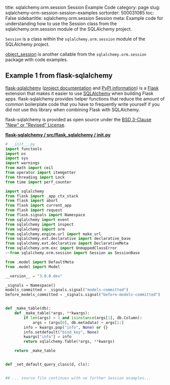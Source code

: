 title: sqlalchemy.orm.session Session Example Code
category: page
slug: sqlalchemy-orm-session-session-examples
sortorder: 500031085
toc: False
sidebartitle: sqlalchemy.orm.session Session
meta: Example code for understanding how to use the Session class from the sqlalchemy.orm.session module of the SQLAlchemy project.


`Session` is a class within the `sqlalchemy.orm.session` module of the SQLAlchemy project.

<a href="/sqlalchemy-orm-session-object-session-examples.html">object_session</a>
is another callable from the `sqlalchemy.orm.session` package with code examples.

## Example 1 from flask-sqlalchemy
[flask-sqlalchemy](https://github.com/pallets/flask-sqlalchemy)
([project documentation](https://flask-sqlalchemy.palletsprojects.com/en/2.x/)
and
[PyPI information](https://pypi.org/project/Flask-SQLAlchemy/)) is a
[Flask](/flask.html) extension that makes it easier to use
[SQLAlchemy](/sqlalchemy.html) when building Flask apps. flask-sqlalchemy
provides helper functions that reduce the amount of common boilerplate
code that you have to frequently write yourself if you did not use this
library when combining Flask with SQLAlchemy.

flask-sqlalchemy is provided as open source under the
[BSD 3-Clause "New" or "Revised" License](https://github.com/pallets/flask-sqlalchemy/blob/master/LICENSE.rst).

[**flask-sqlalchemy / src/flask_sqlalchemy / __init__.py**](https://github.com/pallets/flask-sqlalchemy/blob/master/src/flask_sqlalchemy/./__init__.py)

```python
# __init__.py
import functools
import os
import sys
import warnings
from math import ceil
from operator import itemgetter
from threading import Lock
from time import perf_counter

import sqlalchemy
from flask import _app_ctx_stack
from flask import abort
from flask import current_app
from flask import request
from flask.signals import Namespace
from sqlalchemy import event
from sqlalchemy import inspect
from sqlalchemy import orm
from sqlalchemy.engine.url import make_url
from sqlalchemy.ext.declarative import declarative_base
from sqlalchemy.ext.declarative import DeclarativeMeta
from sqlalchemy.orm.exc import UnmappedClassError
~~from sqlalchemy.orm.session import Session as SessionBase

from .model import DefaultMeta
from .model import Model

__version__ = "3.0.0.dev"

_signals = Namespace()
models_committed = _signals.signal("models-committed")
before_models_committed = _signals.signal("before-models-committed")


def _make_table(db):
    def _make_table(*args, **kwargs):
        if len(args) > 1 and isinstance(args[1], db.Column):
            args = (args[0], db.metadata) + args[1:]
        info = kwargs.pop("info", None) or {}
        info.setdefault("bind_key", None)
        kwargs["info"] = info
        return sqlalchemy.Table(*args, **kwargs)

    return _make_table


def _set_default_query_class(d, cls):


## ... source file continues with no further Session examples...

```

